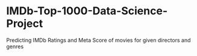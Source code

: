 # IMDb-Top-1000-Data-Science-Project

Predicting IMDb Ratings and Meta Score of movies for given directors and genres
